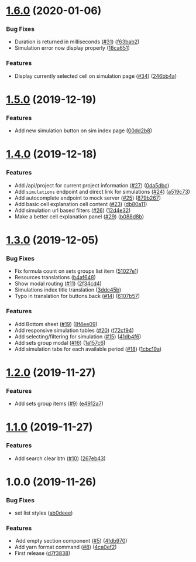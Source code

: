 # [1.6.0](https://github.com/BLSQ/hesabu-manager/compare/v1.5.0...v1.6.0) (2020-01-06)


### Bug Fixes

* Duration is returned in milliseconds ([#31](https://github.com/BLSQ/hesabu-manager/issues/31)) ([f63bab2](https://github.com/BLSQ/hesabu-manager/commit/f63bab2801ddc66c54129b9a4813fcdfb6025f2a))
* Simulation error now display properly ([18ca651](https://github.com/BLSQ/hesabu-manager/commit/18ca6518ebeec769080ab14e6789214a1d2ce75c))


### Features

* Display currently selected cell on simulation page ([#34](https://github.com/BLSQ/hesabu-manager/issues/34)) ([246bb4a](https://github.com/BLSQ/hesabu-manager/commit/246bb4abad0333ea98b727dc959529588866e746))

# [1.5.0](https://github.com/BLSQ/hesabu-manager/compare/v1.4.0...v1.5.0) (2019-12-19)


### Features

* Add new simulation button on sim index page ([00dd2b8](https://github.com/BLSQ/hesabu-manager/commit/00dd2b86d765f48eed00782ca740912fae5fcc90))

# [1.4.0](https://github.com/BLSQ/hesabu-manager/compare/v1.3.0...v1.4.0) (2019-12-18)


### Features

* Add /api/project for current project information ([#27](https://github.com/BLSQ/hesabu-manager/issues/27)) ([0da5dbc](https://github.com/BLSQ/hesabu-manager/commit/0da5dbc526dce027fd935899a4ddc7862b025408))
* Add `simulations` endpoint and direct link for simulations ([#24](https://github.com/BLSQ/hesabu-manager/issues/24)) ([a519c73](https://github.com/BLSQ/hesabu-manager/commit/a519c73089db4a14f35ecf80729e5d27aaec38d3))
* Add autocomplete endpoint to mock server ([#25](https://github.com/BLSQ/hesabu-manager/issues/25)) ([879b267](https://github.com/BLSQ/hesabu-manager/commit/879b267d1a26503e4838e6b8671a9cc60d93316d))
* Add basic cell explanation cell content ([#23](https://github.com/BLSQ/hesabu-manager/issues/23)) ([db80a11](https://github.com/BLSQ/hesabu-manager/commit/db80a11eb7463c461b495f8342380104dd1d3eef))
* Add simulation url based filters ([#26](https://github.com/BLSQ/hesabu-manager/issues/26)) ([12d4e32](https://github.com/BLSQ/hesabu-manager/commit/12d4e3214f7b2e874487b6765653226986f945a6))
* Make a better cell explanation panel ([#29](https://github.com/BLSQ/hesabu-manager/issues/29)) ([b088d8b](https://github.com/BLSQ/hesabu-manager/commit/b088d8ba74d608dacf1f7df6192f20fe453157a5))

# [1.3.0](https://github.com/BLSQ/hesabu-manager/compare/v1.2.0...v1.3.0) (2019-12-05)


### Bug Fixes

* Fix formula count on sets groups list item ([51027e1](https://github.com/BLSQ/hesabu-manager/commit/51027e115300eb089dffae79696c2c7b8c2683c3))
* Resources translations ([b4af648](https://github.com/BLSQ/hesabu-manager/commit/b4af6488508488d206e897fa9d4546cd3db9a8a5))
* Show modal routing ([#11](https://github.com/BLSQ/hesabu-manager/issues/11)) ([2f34cd4](https://github.com/BLSQ/hesabu-manager/commit/2f34cd49b5888ee459bb6c452354613afd3a7a8b))
* Simulations index title translation ([3ddc45b](https://github.com/BLSQ/hesabu-manager/commit/3ddc45b722db7d39439de705eb66171c0e7e4623))
* Typo in translation for buttons.back ([#14](https://github.com/BLSQ/hesabu-manager/issues/14)) ([6107b57](https://github.com/BLSQ/hesabu-manager/commit/6107b572ff63eb0d626316d1d4eaa123cfdc68d6))


### Features

* Add Bottom sheet ([#19](https://github.com/BLSQ/hesabu-manager/issues/19)) ([8f4ee09](https://github.com/BLSQ/hesabu-manager/commit/8f4ee09e8ab5a0ddb819cb959f242e46c66f6b2a))
* Add responsive simulation tables ([#20](https://github.com/BLSQ/hesabu-manager/issues/20)) ([f72cf94](https://github.com/BLSQ/hesabu-manager/commit/f72cf9428d54751f3f8d2828a01c3deabfca7390))
* Add selecting/filtering for simulation ([#15](https://github.com/BLSQ/hesabu-manager/issues/15)) ([41db4f6](https://github.com/BLSQ/hesabu-manager/commit/41db4f68f1f303f4745724d438dde044a20b1172))
* Add sets group modal ([#16](https://github.com/BLSQ/hesabu-manager/issues/16)) ([1a157c6](https://github.com/BLSQ/hesabu-manager/commit/1a157c684226b8ac8ca1f16221b6d5a1db3f4a1a))
* Add simulation tabs for each available period ([#18](https://github.com/BLSQ/hesabu-manager/issues/18)) ([1cbc19a](https://github.com/BLSQ/hesabu-manager/commit/1cbc19ae79809e66b68c458ddf8adb7435e7e53d))

# [1.2.0](https://github.com/BLSQ/hesabu-manager/compare/v1.1.0...v1.2.0) (2019-11-27)


### Features

* Add sets group items ([#9](https://github.com/BLSQ/hesabu-manager/issues/9)) ([e4912a7](https://github.com/BLSQ/hesabu-manager/commit/e4912a7b782da03a694b4a434c4d16bc7c5663f0))

# [1.1.0](https://github.com/BLSQ/hesabu-manager/compare/v1.0.0...v1.1.0) (2019-11-27)


### Features

* Add search clear btn ([#10](https://github.com/BLSQ/hesabu-manager/issues/10)) ([267eb43](https://github.com/BLSQ/hesabu-manager/commit/267eb43434d594ff4098951f79b26a3ff0107aac))

# 1.0.0 (2019-11-26)


### Bug Fixes

* set list styles ([ab0deee](https://github.com/BLSQ/hesabu-manager/commit/ab0deee97f9380ef41f87e76fc8abbece02193ed))


### Features

*  Add empty section component ([#5](https://github.com/BLSQ/hesabu-manager/issues/5)) ([4fdb970](https://github.com/BLSQ/hesabu-manager/commit/4fdb970ed1d707de226cf4472f32d83d3e5324c5))
* Add yarn format command ([#8](https://github.com/BLSQ/hesabu-manager/issues/8)) ([4ca0ef2](https://github.com/BLSQ/hesabu-manager/commit/4ca0ef235884d6ddc9fcd15cc778b4fd249a3ed9))
* First release ([d7f3838](https://github.com/BLSQ/hesabu-manager/commit/d7f383811400362e60131f1d0bc670fe9feb33a7))
